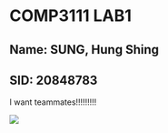 # COMP3111 LAB1
## Name: SUNG, Hung Shing
## SID: 20848783

I want teammates!!!!!!!!!

![](https://ppt.cc/f80i7x)  